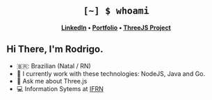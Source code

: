 <h2 align="center" style="font-family: Consolas, monospace;">
    [~] $ whoami
</h2>

<p align="center">
   <strong>
         <a href="https://www.linkedin.com/in/rodrigocoutinhodev/">Linkedln</a>
          •
         <a href="https://rodrigo-dev.vercel.app/">Portfolio</a>
         •
         <a href="https://geometry-3d.vercel.app/">ThreeJS Project</a>
   </strong>
</p>

## Hi There, I'm Rodrigo.

- 🇧🇷: Brazilian (Natal / RN)
- 🔭 I currently work with these technologies: NodeJS, Java and Go.
- 💬 Ask me about Three.js
- 💻 Information Sytems at [IFRN](https://portal.ifrn.edu.br/)

